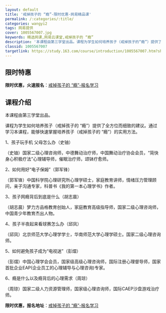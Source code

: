 ```yaml
---
layout: default
title: '戒掉孩子的 “瘾”-限时优惠-网易精品课'
permalink: /:categories/:title/
categories: wangyi2
tags: 网易提供
cover: 1005567007.jpg
keywords: 精选网课,网易云课堂,戒掉孩子的 “瘾”
description: '本课程由第三学堂出品。课程为学生如何培养孩子（戒掉孩子的“瘾”）提供了全方位而细致的建议。通过学习本课程，能够快速掌握培'
classid: 1005567007
targetlink: https://study.163.com/course/introduction/1005567007.htm?share=1&shareId=1025206652&utm_campaign=share&utm_medium=iphoneShare&utm_source=&utm_u=1025206652
---
```


## 限时特惠

**限时优惠，火速报名**：[戒掉孩子的 “瘾”-报名学习](https://study.163.com/course/introduction/1005567007.htm?share=1&shareId=1025206652&utm_campaign=share&utm_medium=iphoneShare&utm_source=&utm_u=1025206652)

## 课程介绍

本课程由第三学堂出品。

课程为学生如何培养孩子（戒掉孩子的 “瘾”）提供了全方位而细致的建议。通过学习本课程，能够快速掌握培养孩子（戒掉孩子的 “瘾”）的实用方法。



1、孩子玩手机 父母怎么办（史铀）

（史铀）国家二级心理咨询师，中德舞动治疗师，中国舞动治疗协会会员，“简快身心积极疗法”心理辅导师，催眠治疗师，颂钵疗愈师。



2、如何用好“电子保姆”（郭军锋）

（郭军锋）中国科学院心理研究所心理学硕士，家庭教育讲师，情绪压力管理顾问，亲子沟通专家，科普书《我的第一本心理学书》作者。



3、孩子网瘾背后到底是什么（胡志晨）

（胡志晨）梦力方品格教育创始人，家庭教育高级指导师，国家二级心理咨询师，中国青少年教育杰出人物。



4、孩子半夜起来看球赛怎么办（邱凤）

（邱凤）北京师范大学心理学学士，华南师范大学心理学硕士。国家二级心理咨询师。



5、如何避免孩子成为“电视迷”（彭熠）

（彭熠）中国心理学会会员，国家级高级心理咨询师，国际注册心理督导师，国家首批企业EAP(企业员工的心理辅导与心理咨询)专家。



6、瘾是什么以及瘾背后的心理需求（周琼）

（周琼）国家二级人力资源管理师，国家级心理咨询师，国际CAEP沙盘游戏治疗师。

**限时优惠，报名地址**：[戒掉孩子的 “瘾”-报名学习](https://study.163.com/course/introduction/1005567007.htm?share=1&shareId=1025206652&utm_campaign=share&utm_medium=iphoneShare&utm_source=&utm_u=1025206652)

